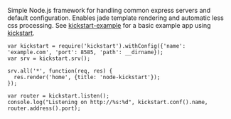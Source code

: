 Simple Node.js framework for handling common express servers and default configuration. Enables jade template rendering and automatic less css processing. See [kickstart-example](https://github.com/semu/node-kickstart-example) for a basic example app using [kickstart](https://github.com/semu/node-kickstart).

    var kickstart = require('kickstart').withConfig({'name': 'example.com', 'port': 8585, 'path': __dirname});
    var srv = kickstart.srv();
    
    srv.all('*', function(req, res) {
      res.render('home', {title: 'node-kickstart'});
    });
    
    var router = kickstart.listen();
    console.log("Listening on http://%s:%d", kickstart.conf().name, router.address().port);